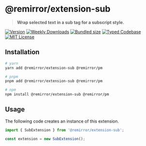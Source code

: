 # @remirror/extension-sub

> **Wrap selected text in a sub tag for a subscript style.**

[![Version][version]][npm] [![Weekly Downloads][downloads-badge]][npm] [![Bundled size][size-badge]][size] [![Typed Codebase][typescript]](#) [![MIT License][license]](#)

[version]: https://flat.badgen.net/npm/v/@remirror/extension-sub/next
[npm]: https://npmjs.com/package/@remirror/extension-sub/v/next
[license]: https://flat.badgen.net/badge/license/MIT/purple
[size]: https://bundlephobia.com/result?p=@remirror/extension-sub
[size-badge]: https://flat.badgen.net/bundlephobia/minzip/@remirror/extension-sub
[typescript]: https://flat.badgen.net/badge/icon/TypeScript?icon=typescript&label
[downloads-badge]: https://badgen.net/npm/dw/@remirror/extension-sub/red?icon=npm

## Installation

```bash
# yarn
yarn add @remirror/extension-sub @remirror/pm

# pnpm
pnpm add @remirror/extension-sub @remirror/pm

# npm
npm install @remirror/extension-sub @remirror/pm
```

## Usage

The following code creates an instance of this extension.

```ts
import { SubExtension } from '@remirror/extension-sub';

const extension = new SubExtension();
```

